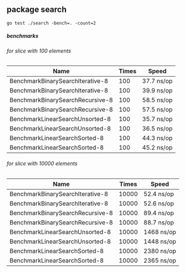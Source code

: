 ## package search
```
go test ./search -bench=. -count=2
```

##### benchmarks

###### for slice with 100 elements

| Name                             | Times     | Speed       |
|----------------------------------|-----------|-------------|
| BenchmarkBinarySearchIterative-8 |   100     |  37.7 ns/op |
| BenchmarkBinarySearchIterative-8 |   100     |  39.9 ns/op |
| BenchmarkBinarySearchRecursive-8 |   100     |  58.5 ns/op |
| BenchmarkBinarySearchRecursive-8 |   100     |  57.5 ns/op |
| BenchmarkLinearSearchUnsorted-8  |   100     |  35.7 ns/op |
| BenchmarkLinearSearchUnsorted-8  |   100     |  36.5 ns/op |
| BenchmarkLinearSearchSorted-8    |   100     |  44.3 ns/op |
| BenchmarkLinearSearchSorted-8    |   100     |  45.2 ns/op |

###### for slice with 10000 elements

| Name                             | Times     | Speed       |
|----------------------------------|-----------|-------------|
| BenchmarkBinarySearchIterative-8 |  10000    | 52.4 ns/op  |
| BenchmarkBinarySearchIterative-8 |  10000    | 52.6 ns/op  |
| BenchmarkBinarySearchRecursive-8 |  10000    | 89.4 ns/op  |
| BenchmarkBinarySearchRecursive-8 |  10000    | 88.7 ns/op  |
| BenchmarkLinearSearchUnsorted-8  |  10000    | 1468 ns/op  |
| BenchmarkLinearSearchUnsorted-8  |  10000    | 1448 ns/op  |
| BenchmarkLinearSearchSorted-8    |  10000    | 2380 ns/op  |
| BenchmarkLinearSearchSorted-8    |  10000    | 2365 ns/op  |

